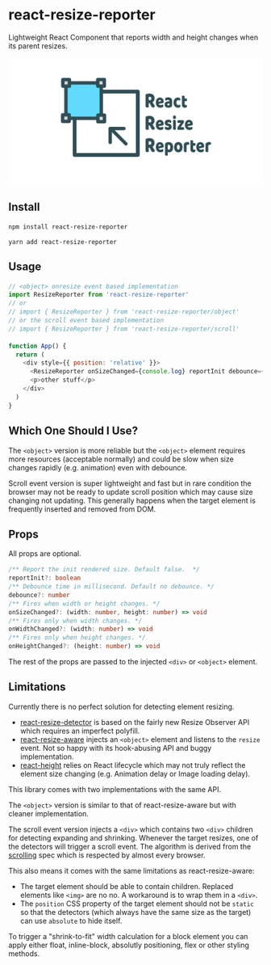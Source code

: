 # react-resize-reporter

Lightweight React Component that reports width and height changes when its parent resizes.

![react-resize-reporter](./assets/react-resize-reporter.png)

## Install

```
npm install react-resize-reporter
```

```
yarn add react-resize-reporter
```

## Usage

```javascript
// <object> onresize event based implementation
import ResizeReporter from 'react-resize-reporter'
// or
// import { ResizeReporter } from 'react-resize-reporter/object'
// or the scroll event based implementation
// import { ResizeReporter } from 'react-resize-reporter/scroll'

function App() {
  return (
    <div style={{ position: 'relative' }}>
      <ResizeReporter onSizeChanged={console.log} reportInit debounce={1000} />
      <p>other stuff</p>
    </div>
  )
}
```

## Which One Should I Use?

The `<object>` version is more reliable but the `<object>` element requires more resources (acceptable normally) and could be slow when size changes rapidly (e.g. animation) even with debounce.

Scroll event version is super lightweight and fast but in rare condition the browser may not be ready to update scroll position which may cause size changing not updating. This generally happens when the target element is frequently inserted and removed from DOM.

## Props

All props are optional.

```typescript
/** Report the init rendered size. Default false.  */
reportInit?: boolean
/** Debounce time in millisecond. Default no debounce. */
debounce?: number
/** Fires when width or height changes. */
onSizeChanged?: (width: number, height: number) => void
/** Fires only when width changes. */
onWidthChanged?: (width: number) => void
/** Fires only when height changes. */
onHeightChanged?: (height: number) => void
```

The rest of the props are passed to the injected `<div>` or `<object>` element.

## Limitations

Currently there is no perfect solution for detecting element resizing.

- [react-resize-detector](https://github.com/maslianok/react-resize-detector) is based on the fairly new Resize Observer API which requires an imperfect polyfill.
- [react-resize-aware](https://github.com/FezVrasta/react-resize-aware) injects an `<object>` element and listens to the `resize` event. Not so happy with its hook-abusing API and buggy implementation.
- [react-height](https://github.com/nkbt/react-height) relies on React lifecycle which may not truly reflect the element size changing (e.g. Animation delay or Image loading delay).

This library comes with two implementations with the same API.

The `<object>` version is similar to that of react-resize-aware but with cleaner implementation.

The scroll event version injects a `<div>` which contains two `<div>` children for detecting expanding and shrinking. Whenever the target resizes, one of the detectors will trigger a scroll event. The algorithm is derived from the [scrolling](https://www.w3.org/TR/cssom-view-1/#scroll-an-element) spec which is respected by almost every browser.

This also means it comes with the same limitations as react-resize-aware:

- The target element should be able to contain children. Replaced elements like `<img>` are no no. A workaround is to wrap them in a `<div>`.
- The `position` CSS property of the target element should not be `static` so that the detectors (which always have the same size as the target) can use `absolute` to hide itself.

To trigger a "shrink-to-fit" width calculation for a block element you can apply either float, inline-block, absolutly positioning, flex or other styling methods.
